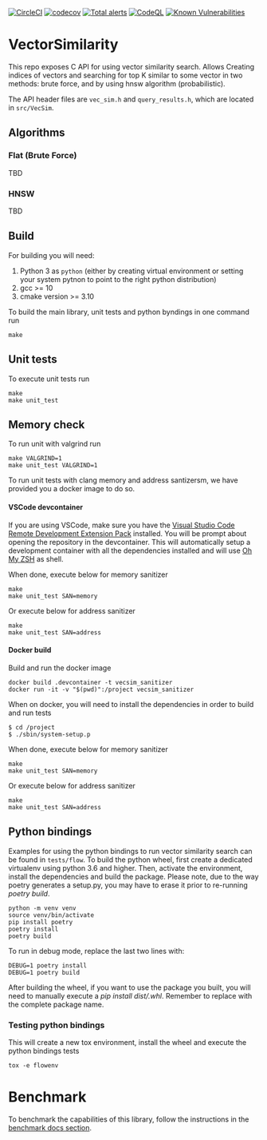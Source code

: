 [![CircleCI](https://circleci.com/gh/RedisAI/VectorSimilarity/tree/main.svg?style=svg)](https://circleci.com/gh/RedisAI/VectorSimilarity/tree/main)
[![codecov](https://codecov.io/gh/RedisAI/VectorSimilarity/branch/main/graph/badge.svg)](https://codecov.io/gh/RedisAI/VectorSimilarity)
[![Total alerts](https://img.shields.io/lgtm/alerts/g/RedisAI/VectorSimilarity.svg?logo=lgtm&logoWidth=18)](https://lgtm.com/projects/g/RedisAI/VectorSimilarity/alerts/)
[![CodeQL](https://github.com/RedisAI/VectorSimilarity/actions/workflows/codeql-analysis.yml/badge.svg)](https://github.com/RedisAI/VectorSimilarity/actions/workflows/codeql-analysis.yml)
[![Known Vulnerabilities](https://snyk.io/test/github/RedisAI/VectorSimilarity/badge.svg)](https://snyk.io/test/github/RedisAI/VectorSimilarity)


# VectorSimilarity

This repo exposes C API for using vector similarity search.
Allows Creating indices of vectors and searching for top K similar to some vector in two methods: brute force, and by using hnsw algorithm (probabilistic).

The API header files are `vec_sim.h` and `query_results.h`, which are located in `src/VecSim`.

## Algorithms

### Flat (Brute Force)
TBD

### HNSW
TBD

## Build
For building you will need:
1. Python 3 as `python` (either by creating virtual environment or setting your system pytnon to point to the right python distribution)
2. gcc >= 10
3. cmake version >= 3.10 

To build the main library, unit tests and python byndings in one command run
```
make
```

## Unit tests
To execute unit tests run

```
make
make unit_test
```
## Memory check

To run unit with valgrind run
```
make VALGRIND=1
make unit_test VALGRIND=1
```

To run unit tests with clang memory and address santizersm, we have provided you a docker image to do so.

#### VSCode devcontainer
If you are using VSCode, make sure you have the [Visual Studio Code Remote Development Extension Pack](https://marketplace.visualstudio.com/items?itemName=ms-vscode-remote.vscode-remote-extensionpack]) installed. You will be prompt about opening the repository in the devcontainer. This will automatically setup a development container with all the dependencies installed and will use [Oh My ZSH](https://ohmyz.sh/) as shell.

When done, execute below for memory sanitizer
```
make
make unit_test SAN=memory
```

Or execute below for address sanitizer
```
make
make unit_test SAN=address
```

#### Docker build
Build and run the docker image
```
docker build .devcontainer -t vecsim_sanitizer 
docker run -it -v "$(pwd)":/project vecsim_sanitizer 
```

When on docker, you will need to install the dependencies in order to build and run tests
```
$ cd /project
$ ./sbin/system-setup.p
```

When done, execute below for memory sanitizer
```
make
make unit_test SAN=memory
```

Or execute below for address sanitizer
```
make
make unit_test SAN=address
```

## Python bindings

Examples for using the python bindings to run vector similarity search can be found in `tests/flow`. 
To build the python wheel, first create a dedicated virtualenv using python 3.6 and higher. Then, activate the environment, install the dependencies and build the package. Please note, due to the way poetry generates a setup.py, you may have to erase it prior to re-running *poetry build*.

```
python -m venv venv
source venv/bin/activate
pip install poetry
poetry install
poetry build
```

To run in debug mode, replace the last two lines with:

```
DEBUG=1 poetry install
DEBUG=1 poetry build
```

After building the wheel, if you want to use the package you built, you will need to manually execute a *pip install dist/<package>.whl*. Remember to replace <package> with the complete package name.

### Testing python bindings
This will create a new tox environment, install the wheel and execute the python bindings tests
```
tox -e flowenv
```

# Benchmark

To benchmark the capabilities of this library, follow the instructions in the [benchmark docs section](benchmarks.md). 